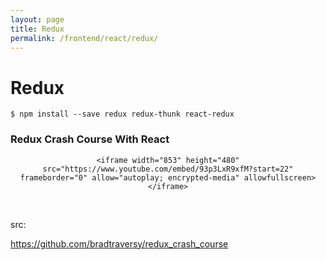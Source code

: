 ```yaml
---
layout: page
title: Redux
permalink: /frontend/react/redux/
---
```


# Redux


    $ npm install --save redux redux-thunk react-redux



### Redux Crash Course With React

<div align="center">
    
    <iframe width="853" height="480" src="https://www.youtube.com/embed/93p3LxR9xfM?start=22" frameborder="0" allow="autoplay; encrypted-media" allowfullscreen></iframe>

</div>

<br/>

src:<br/>

https://github.com/bradtraversy/redux_crash_course
